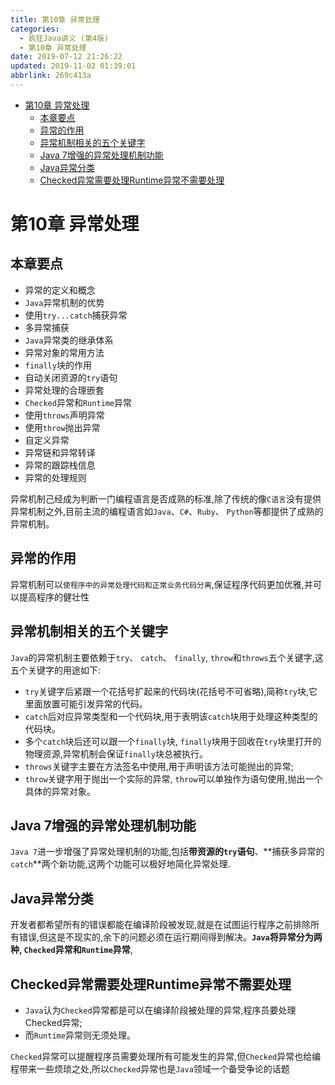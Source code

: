 ```yaml
---
title: 第10章 异常处理
categories: 
  - 疯狂Java讲义 (第4版)
  - 第10章 异常处理
date: 2019-07-12 21:26:22
updated: 2019-11-02 01:39:01
abbrlink: 269c413a
---
```

- [第10章 异常处理](/ReadingNotes/269c413a/#第10章-异常处理)
    - [本章要点](/ReadingNotes/269c413a/#本章要点)
    - [异常的作用](/ReadingNotes/269c413a/#异常的作用)
    - [异常机制相关的五个关键字](/ReadingNotes/269c413a/#异常机制相关的五个关键字)
    - [Java 7增强的异常处理机制功能](/ReadingNotes/269c413a/#Java-7增强的异常处理机制功能)
    - [Java异常分类](/ReadingNotes/269c413a/#Java异常分类)
    - [Checked异常需要处理Runtime异常不需要处理](/ReadingNotes/269c413a/#Checked异常需要处理Runtime异常不需要处理)

<!--more-->
<script src="https://cdn.bootcss.com/jquery/3.4.0/jquery.slim.min.js"></script>
<script>$(document).ready(function () {$(".post-body > ul:nth-child(1)").hide();});</script>

<!--end-->
# 第10章 异常处理 #
## 本章要点 ##
- 异常的定义和概念
- `Java`异常机制的优势
- 使用`try...catch`捕获异常
- 多异常捕获
- `Java`异常类的继承体系
- 异常对象的常用方法
- `finally`块的作用
- 自动关闭资源的`try`语句
- 异常处理的合理嵌套
- `Checked`异常和`Runtime`异常
- 使用`throws`声明异常
- 使用`throw`抛出异常
- 自定义异常
- 异常链和异常转译
- 异常的跟踪栈信息
- 异常的处理规则

异常机制己经成为判断一门编程语言是否成熟的标准,除了传统的像`C语言`没有提供异常机制之外,目前主流的编程语言如`Java`、`C#`、`Ruby`、 `Python`等都提供了成熟的异常机制。
## 异常的作用 ##
异常机制可以`使程序中的异常处理代码和正常业务代码分离`,保证程序代码更加优雅,并可以提高程序的健壮性
## 异常机制相关的五个关键字 ##
`Java`的异常机制主要依赖于`try`、 `catch`、 `finally`, `throw`和`throws`五个关键字,这五个关键字的用途如下:
- `try`关键字后紧跟一个花括号扩起来的代码块(花括号不可省略),简称`try`块,它里面放置可能引发异常的代码。 
- `catch`后对应异常类型和一个代码块,用于表明该`catch`块用于处理这种类型的代码块。
- 多个`catch`块后还可以跟一个`finally`块, `finally`块用于回收在`try`块里打开的物理资源,异常机制会保证`finally`块总被执行。
- `throws`关键字主要在方法签名中使用,用于声明该方法可能抛出的异常;
- `throw`关键字用于抛出一个实际的异常, `throw`可以单独作为语句使用,抛出一个具体的异常对象。

## Java 7增强的异常处理机制功能 ##
`Java 7`进一步增强了异常处理机制的功能,包括**带资源的`try`语句**、**捕获多异常的`catch`**两个新功能,这两个功能可以极好地简化异常处理.
## Java异常分类 ##
开发者都希望所有的错误都能在编译阶段被发现,就是在试图运行程序之前排除所有错误,但这是不现实的,余下的问题必须在运行期间得到解决。**`Java`将异常分为两种, `Checked`异常和`Runtime`异常**,
## Checked异常需要处理Runtime异常不需要处理 ##
- `Java`认为`Checked`异常都是可以在编译阶段被处理的异常,程序员要处理Checked异常;
- 而`Runtime`异常则无须处理。 

`Checked`异常可以提醒程序员需要处理所有可能发生的异常,但`Checked`异常也给编程带来一些烦琐之处,所以`Checked`异常也是`Java`领域一个备受争论的话题

